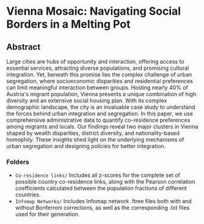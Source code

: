 # Vienna Mosaic: Navigating Social Borders in a Melting Pot

## Abstract

Large cities are hubs of opportunity and interaction, offering access to essential services, attracting diverse populations, 
and promising cultural integration. Yet, beneath this promise lies the complex challenge of urban segregation, 
where socioeconomic disparities and residential preferences can limit meaningful interaction between groups. 
Hosting nearly 40% of Austria's migrant population, Vienna presents a unique combination of high diversity 
and an extensive social housing plan. With its complex demographic landscape, the city is an invaluable case study 
to understand the forces behind urban integration and segregation. In this paper, we use comprehensive administrative 
data to quantify co-residence preferences among migrants and locals. Our findings reveal two major clusters in Vienna 
shaped by wealth disparities, district diversity, and nationality-based homophily. These insights shed light on the 
underlying mechanisms of urban segregation and designing policies for better integration.


### Folders



- `Co-residence links/` Includes all z-scores for the complete set of possible country co-residence links, 
along with the Pearson correlation coefficients calculated between the population fractions of different countries.
- `Infomap Networks/` Includes Infomap network .ftree files both with and without Bonferroni corrections, 
as well as the corresponding .txt files used for their generation.